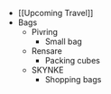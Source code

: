 - [[Upcoming Travel]]
- Bags
	- Pivring
		- Small bag
	- Rensare
		- Packing cubes
	- SKYNKE
		- Shopping bags